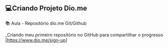 ## 💻Criando Projeto Dio.me 

📚 Aula - Repositório dio.me Git/Github

_Criando meu primeiro repositório no GitHub para compartilhar o progresso [https://www.dio.me/sign-up] 
